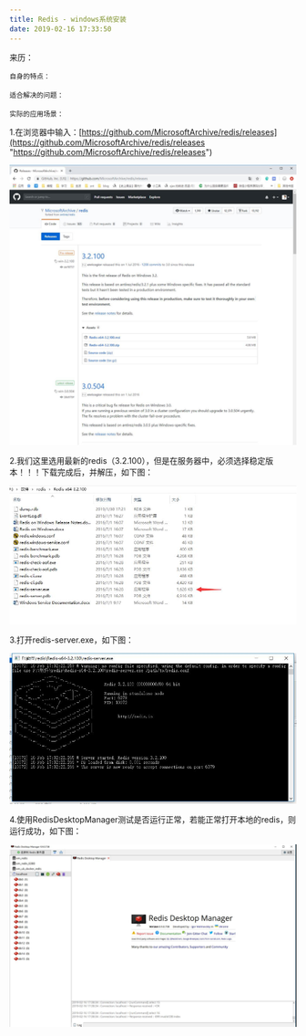 ```yaml
---
title: Redis - windows系统安装
date: 2019-02-16 17:33:50
---
```

<div class="tip">
	来历：
				
	自身的特点：
		
	适合解决的问题：
		
	实际的应用场景：
		
</div>

1.在浏览器中输入：[https://github.com/MicrosoftArchive/redis/releases](https://github.com/MicrosoftArchive/redis/releases "https://github.com/MicrosoftArchive/redis/releases")

![](redis-install/1.jpg)

2.我们这里选用最新的redis（3.2.100），但是在服务器中，必须选择稳定版本！！！下载完成后，并解压，如下图：

![](redis-install/2.jpg)

3.打开redis-server.exe，如下图：

![](redis-install/3.jpg)

4.使用RedisDesktopManager测试是否运行正常，若能正常打开本地的redis，则运行成功，如下图：

![](redis-install/4.jpg)